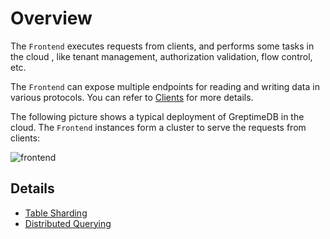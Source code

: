 # Overview

The `Frontend` executes requests from clients, and performs some tasks in the cloud
, like tenant management, authorization validation, flow control, etc.

The `Frontend` can expose multiple endpoints for reading and writing data in various protocols. You
can refer to [Clients][1] for more details.

The following picture shows a typical deployment of GreptimeDB in the cloud. The `Frontend` instances
form a cluster to serve the requests from clients:

![frontend](/frontend.png)

## Details

- [Table Sharding][2]
- [Distributed Querying][3]

[1]: /user-guide/clients/overview.md
[2]: ./table-sharding.md
[3]: ./distributed-querying.md
